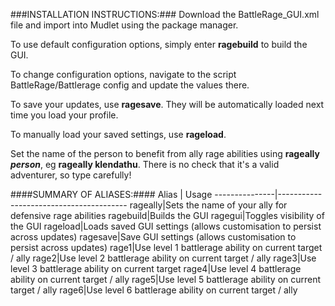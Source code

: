 ###INSTALLATION INSTRUCTIONS:###
Download the BattleRage_GUI.xml file and import into Mudlet using the package manager.

To use default configuration options, simply enter **ragebuild** to build the GUI.

To change configuration options, navigate to the script BattleRage/Battlerage config and update the values there.

To save your updates, use **ragesave**. They will be automatically loaded next time you load your profile.

To manually load your saved settings, use **rageload**.

Set the name of the person to benefit from ally rage abilities using **rageally _person_**, eg **rageally klendathu**. There is no check that it's a valid adventurer, so type carefully!



####SUMMARY OF ALIASES:####
Alias | Usage
---------------|----------------------------------------
rageally|Sets the name of your ally for defensive rage abilities
ragebuild|Builds the GUI
ragegui|Toggles visibility of the GUI
rageload|Loads saved GUI settings (allows customisation to persist across updates)
ragesave|Save GUI settings (allows customisation to persist across updates)
rage1|Use level 1 battlerage ability on current target / ally
rage2|Use level 2 battlerage ability on current target / ally
rage3|Use level 3 battlerage ability on current target
rage4|Use level 4 battlerage ability on current target / ally
rage5|Use level 5 battlerage ability on current target / ally
rage6|Use level 6 battlerage ability on current target / ally

